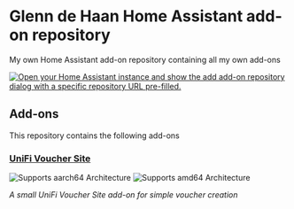 # Glenn de Haan Home Assistant add-on repository

My own Home Assistant add-on repository containing all my own add-ons

[![Open your Home Assistant instance and show the add add-on repository dialog with a specific repository URL pre-filled.](https://my.home-assistant.io/badges/supervisor_add_addon_repository.svg)](https://my.home-assistant.io/redirect/supervisor_add_addon_repository/?repository_url=https%3A%2F%2Fgithub.com%2Fglenndehaan%2Fha-addons)

## Add-ons

This repository contains the following add-ons

### [UniFi Voucher Site](./unifi_voucher_site)

![Supports aarch64 Architecture][aarch64-shield]
![Supports amd64 Architecture][amd64-shield]

_A small UniFi Voucher Site add-on for simple voucher creation_

[aarch64-shield]: https://img.shields.io/badge/aarch64-yes-green.svg
[amd64-shield]: https://img.shields.io/badge/amd64-yes-green.svg
[armhf-shield]: https://img.shields.io/badge/armhf-yes-green.svg
[armv7-shield]: https://img.shields.io/badge/armv7-yes-green.svg
[i386-shield]: https://img.shields.io/badge/i386-yes-green.svg
